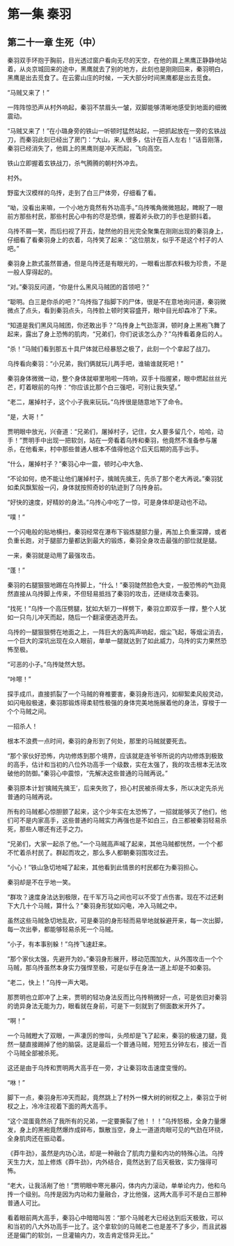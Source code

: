 # 第一集 秦羽

## 第二十一章 生死（中）

秦羽双手环抱于胸前，目光透过窗户看向无尽的天空，在他的肩上黑鹰正静静地站着，从炎京城回来的途中，黑鹰就去了别的地方，此刻也是刚刚回来，秦羽明白，黑鹰是出去觅食了。在云雾山庄的时候，一天大部分时间黑鹰都是出去觅食。

“马贼又来了！”

一阵阵惊恐声从村外响起，秦羽不禁眉头一皱，双脚能够清晰地感受到地面的细微震动。

“马贼又来了！”在小璐身旁的铁山一听顿时猛然站起，一把抓起放在一旁的玄铁战刀，而秦羽此刻已经出了房门：“大山，来人很多，估计在百人左右！”话音刚落，秦羽已经消失了，他肩上的黑鹰则是冲天而起，飞向高空。

铁山立即握着玄铁战刀，杀气腾腾的朝村外冲去。

村外。

野蛮大汉模样的乌抟，走到了白三尸体旁，仔细看了看。

“呦，没看出来嘛，一个小地方竟然有外功高手。”乌抟嘴角微微翘起，睥睨了一眼前方那些村民，那些村民心中有的尽是恐惧，握着斧头砍刀的手也是颤抖着。

乌抟不屑一笑，而后扫视了开去，陡然他的目光完全聚集在刚刚出现的秦羽身上，仔细看了看秦羽身上的衣着，乌抟笑了起来：“这位朋友，似乎不是这个村子的人吧。”

秦羽身上款式虽然普通，但是乌抟还是有眼光的，一眼看出那衣料极为珍贵，不是一般人穿得起的。

“对。”秦羽反问道，“你是什么黑风马贼团的首领吧？”

“聪明。白三是你杀的吧？”乌抟指了指脚下的尸体，很是不在意地询问道，秦羽微微点了点头，看到秦羽点头，乌抟脸上顿时笑容盛开，眼中目光却森冷了下来。

“知道是我们黑风马贼团，你还敢出手？”乌抟身上气劲澎湃，顿时身上黑袍飞舞了起来，露出了身上恐怖的肌肉，“兄弟们，你们说该怎么办？”乌抟看着身后的人。

“杀！”马贼们看到那五十具尸体就已经暴怒之极了，此刻一个个拿起了战刀。

乌抟看向秦羽：“小兄弟，我们俩就玩儿两手吧，谁输谁就死吧！”

秦羽身体微微一动，整个身体就噼里啪啦一阵响，双手十指握紧，眼中燃起丝丝光芒，盯着眼前的乌抟：“你应该比那个白三强吧，可别让我失望。”

“老二，屠掉村子，这个小子我来玩玩。”乌抟很是随意地下了命令。

“是，大哥！”

贾明眼中放光，兴奋道：“兄弟们，屠掉村子，记住，女人要多留几个，哈哈，动手！”贾明手中出现一把软剑，站在一旁看着乌抟和秦羽，他竟然不准备参与屠杀，在他看来，村中那些普通人根本不值得他这个后天后期的高手出手。

“什么，屠掉村子？”秦羽心中一震，顿时心中大急、

“不论如何，绝不能让他们屠掉村子，擒贼先擒王，先杀了那个老大再说。”秦羽犹如柔风飘絮般一闪，身体就按照奇妙的轨迹到了乌抟身前。

“好快的速度，好精妙的身法。”乌抟心中吃了一惊，可是身体却是动也不动。

“噗！”

一个闪电般的贴地横扫，秦羽经常在瀑布下锻炼腿部力量，再加上负重深蹲，或者负重长跑，对于腿部力量都达到最大的锻炼，秦羽全身攻击最强的部位就是腿。

一来，秦羽就是动用了最强攻击。

“蓬！”

秦羽的右腿狠狠地踢在乌抟脚上，“什么！”秦羽陡然脸色大变，一股恐怖的气劲竟然直接从乌抟脚上传来，不但轻易抵挡了秦羽的攻击，还继续攻击秦羽。

“找死！”乌抟一个高压劈腿，犹如大斩刀一样劈下，秦羽立即双手一撑，整个人犹如一只鸟儿冲天而起，随后一个翻滚便逃逸开去。

乌抟的一腿狠狠劈在地面之上，一阵巨大的轰鸣声响起，烟尘飞起，等烟尘消去，一个巨大的深坑出现在众人眼前，单单一腿就达到了如此威力，乌抟的实力果然恐怖至极。

“可恶的小子。”乌抟陡然大怒。

“咔嚓！”

探手成爪，直接抓裂了一个马贼的脊椎要害，秦羽身形连闪，如柳絮柔风般灵动，如闪电般极速，秦羽那锻炼得柔韧性极强的身体完美地施展着他的身法，穿梭于一个个马贼之间。

一招杀人！

根本不浪费一点时间，秦羽的身形到了何处，那里的马贼就要死去。

“那个家伙好恐怖，内功修炼到那个境界，应该就是连爷爷所说的内功修炼到极致的高手，估计和当初的八位外功高手一个级数，实在太强了，我的攻击根本无法攻破他的防御。”秦羽心中震惊，“先解决这些普通的马贼再说。”

秦羽原本计划‘擒贼先擒王’，后来失败了，担心村民被杀得太多，所以决定先杀光普通的马贼再说。

所有的马贼都心惊胆颤了起来，这个少年实在太恐怖了，一招就能够灭了他们，他们可不是内家高手，这些普通的马贼实力再强也是不如白三，白三都被秦羽轻易杀死，那些人哪还有还手之力。

“兄弟们，大家一起杀了他。”一个马贼高声喊了起来，其他马贼都恍然，一个个都不忙着杀村民了。群起而攻之，那么多人都朝秦羽围攻过去。

“小心！”铁山急切地喊了起来，其他看到此情景的村民都在为秦羽担心。

秦羽却是不在乎地一笑。

“群攻？速度身法达到极限，在千军万马之间也可以不受丁点伤害。现在不过还剩下大几十个马贼，算什么？”秦羽身形犹如闪电，冲入马贼之中。

虽然这些马贼急切地乱砍，可是秦羽的身形轻而易举地就躲避开来，每一次出脚，每一次出拳，都能够轻易杀死一个马贼。

“小子，有本事别躲！”乌抟飞速赶来。

“那个家伙太强，先避开为妙。”秦羽身形展开，移动范围加大，从外围攻击一个个马贼，那乌抟虽然本身实力强悍至极，可是似乎在身法一道上却是不如秦羽。

“老二，快上！”乌抟一声大喝。

那贾明也立即冲了上来，贾明的轻功身法反而比乌抟稍微好一点，可是依旧对秦羽的诡异身法无能为力，眼看就在身前，可是下一刻就到了侧面数米开外了。

“啊！”

一个马贼瞪大了双眼，一声凄厉的惨叫，头颅却是飞了起来，秦羽的极速刀腿，竟然一腿直接踢掉了他的脑袋。这是最后一个普通马贼，短短五分钟左右，接近一百个马贼全部被杀死。

这还是由于乌抟和贾明两大高手在一旁，才让秦羽攻击速度变慢的。

“咻！”

脚下一点，秦羽身形冲天而起，竟然跳上了村外一棵大树的树杈之上，秦羽立于树杈之上，冷冷注视着下面的两大高手。

“这个混蛋竟然杀了我所有的兄弟，一定要撕裂了他！！！”乌抟怒极，全身力量爆发，身上的黑袍竟然爆炸成碎布，飘散当空，身上一道道肉眼可见的气劲在环绕，全身肌肉还在振动着。

《莽牛劲》，虽然是内功心法，却是一种融合了肌肉力量和内功的特殊心法。乌抟天生力大，加上修炼《莽牛劲》，内外结合，竟然达到了后天极致，实力强得可怖。

“老大，让我活剐了他！”贾明眼中寒光暴闪，体内内力滚动，单单论内力，他和乌抟一个级别。乌抟是因为内功和力量融合，才比他强，这两大高手可不是白三那种普通人可比。

看着眼前两大高手，秦羽心中暗暗叫苦：“那个马贼老大已经达到后天极致，可以和当初的八大外功高手一比了。这个拿软剑的马贼老二也是差不了多少，而且武器还是偏门的软剑，一旦灌输内力，攻击肯定怪异无比。”
